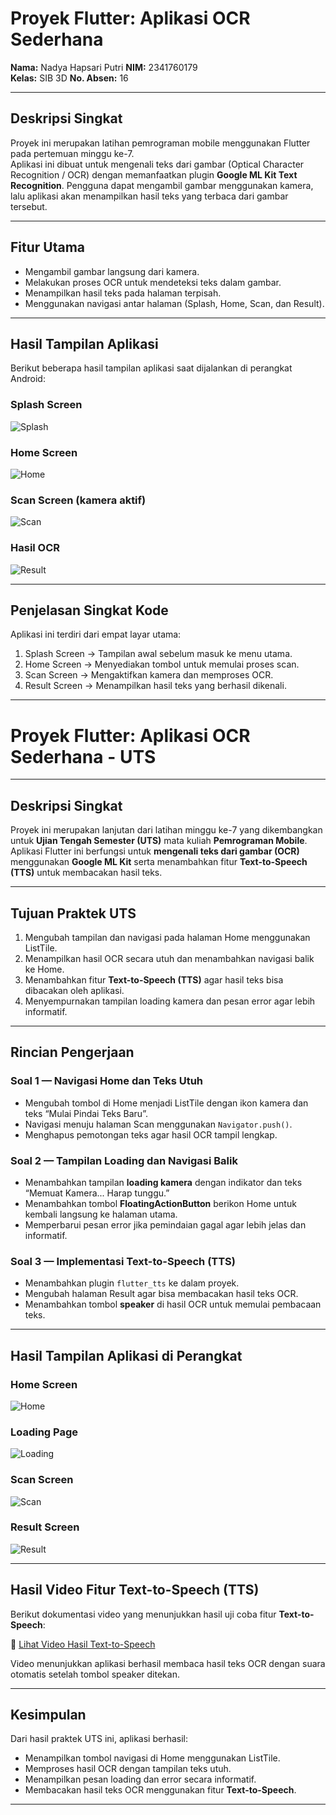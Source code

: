 # Proyek Flutter: Aplikasi OCR Sederhana

**Nama:** Nadya Hapsari Putri 
**NIM:** 2341760179  
**Kelas:** SIB 3D
**No. Absen:** 16

---

## Deskripsi Singkat
Proyek ini merupakan latihan pemrograman mobile menggunakan Flutter pada pertemuan minggu ke-7.  
Aplikasi ini dibuat untuk mengenali teks dari gambar (Optical Character Recognition / OCR) dengan memanfaatkan plugin **Google ML Kit Text Recognition**.
Pengguna dapat mengambil gambar menggunakan kamera, lalu aplikasi akan menampilkan hasil teks yang terbaca dari gambar tersebut.

---

## Fitur Utama
- Mengambil gambar langsung dari kamera.  
- Melakukan proses OCR untuk mendeteksi teks dalam gambar.  
- Menampilkan hasil teks pada halaman terpisah.  
- Menggunakan navigasi antar halaman (Splash, Home, Scan, dan Result).   

---

## Hasil Tampilan Aplikasi
Berikut beberapa hasil tampilan aplikasi saat dijalankan di perangkat Android:

### Splash Screen
![Splash](screenshots/splash_screen.jpg)

### Home Screen
![Home](screenshots/home_screen.jpg)

### Scan Screen (kamera aktif)
![Scan](screenshots/scan_screen.jpg)

### Hasil OCR
![Result](screenshots/result_screen.jpg)

---

## Penjelasan Singkat Kode
Aplikasi ini terdiri dari empat layar utama:
1. Splash Screen → Tampilan awal sebelum masuk ke menu utama.  
2. Home Screen → Menyediakan tombol untuk memulai proses scan.  
3. Scan Screen → Mengaktifkan kamera dan memproses OCR.  
4. Result Screen → Menampilkan hasil teks yang berhasil dikenali.  

---

# Proyek Flutter: Aplikasi OCR Sederhana - UTS

---

## Deskripsi Singkat
Proyek ini merupakan lanjutan dari latihan minggu ke-7 yang dikembangkan untuk **Ujian Tengah Semester (UTS)** mata kuliah **Pemrograman Mobile**.  
Aplikasi Flutter ini berfungsi untuk **mengenali teks dari gambar (OCR)** menggunakan **Google ML Kit** serta menambahkan fitur **Text-to-Speech (TTS)** untuk membacakan hasil teks.  

---

## Tujuan Praktek UTS
1. Mengubah tampilan dan navigasi pada halaman Home menggunakan ListTile.  
2. Menampilkan hasil OCR secara utuh dan menambahkan navigasi balik ke Home.  
3. Menambahkan fitur **Text-to-Speech (TTS)** agar hasil teks bisa dibacakan oleh aplikasi.  
4. Menyempurnakan tampilan loading kamera dan pesan error agar lebih informatif.  

---

## Rincian Pengerjaan

### Soal 1 — Navigasi Home dan Teks Utuh
- Mengubah tombol di Home menjadi ListTile dengan ikon kamera dan teks “Mulai Pindai Teks Baru”.  
- Navigasi menuju halaman Scan menggunakan `Navigator.push()`.  
- Menghapus pemotongan teks agar hasil OCR tampil lengkap.  

### Soal 2 — Tampilan Loading dan Navigasi Balik
- Menambahkan tampilan **loading kamera** dengan indikator dan teks “Memuat Kamera... Harap tunggu.”  
- Menambahkan tombol **FloatingActionButton** berikon Home untuk kembali langsung ke halaman utama.  
- Memperbarui pesan error jika pemindaian gagal agar lebih jelas dan informatif.  

### Soal 3 — Implementasi Text-to-Speech (TTS)
- Menambahkan plugin `flutter_tts` ke dalam proyek.  
- Mengubah halaman Result agar bisa membacakan hasil teks OCR.  
- Menambahkan tombol **speaker** di hasil OCR untuk memulai pembacaan teks.  

---

## Hasil Tampilan Aplikasi di Perangkat

### Home Screen
![Home](screenshots/home_screen_uts.jpeg)

### Loading Page
![Loading](screenshots/loading_page_uts.jpeg)

### Scan Screen
![Scan](screenshots/scan_screen_uts.jpeg)

### Result Screen
![Result](screenshots/result_screen_uts.jpeg)

---

## Hasil Video Fitur Text-to-Speech (TTS)
Berikut dokumentasi video yang menunjukkan hasil uji coba fitur **Text-to-Speech**:  

🎥 [Lihat Video Hasil Text-to-Speech](screenshots/video_tts_demo.mp4)

Video menunjukkan aplikasi berhasil membaca hasil teks OCR dengan suara otomatis setelah tombol speaker ditekan.  

---

## Kesimpulan
Dari hasil praktek UTS ini, aplikasi berhasil:
- Menampilkan tombol navigasi di Home menggunakan ListTile.  
- Memproses hasil OCR dengan tampilan teks utuh.  
- Menampilkan pesan loading dan error secara informatif.  
- Membacakan hasil teks OCR menggunakan fitur **Text-to-Speech**.  

---
